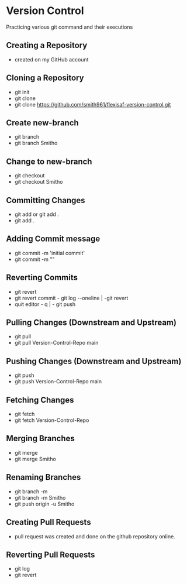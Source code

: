 
# Version Control

Practicing various git command and their executions


## Creating a Repository

 - created on my GitHub account
 

## Cloning a Repository

 - git init
 - git clone <repository-url>
 - git clone https://github.com/smith961/flexisaf-version-control.git

## Create new-branch

- git branch <branch-name>
- git branch Smitho
 
## Change to new-branch

- git checkout <branch-name>
- git checkout Smitho

 ## Committing Changes

- git add <file-name> or git add .
- git add .

## Adding Commit message

- git commit -m 'initial commit'
- git commit -m "<commit-message>"

## Reverting Commits

- git revert <commit-hash>
- git revert commit - git log --oneline | -git revert
- quit editor - q | - git push

## Pulling Changes (Downstream and Upstream)

- git pull <remote-name> <branch-name>
- git pull Version-Control-Repo main

## Pushing Changes (Downstream and Upstream)

- git push <remote-name> <branch-name>
- git push Version-Control-Repo main

## Fetching Changes

- git fetch <remote-name>
- git fetch Version-Control-Repo

## Merging Branches

- git merge <branch-name>
- git merge Smitho

## Renaming Branches

- git branch -m <new-branch-name>
- git branch -m Smitho
- git push origin -u Smitho

## Creating Pull Requests

- pull request was created and done on the github repository online.

## Reverting Pull Requests

- git log
- git revert <merge-commit-hash>
